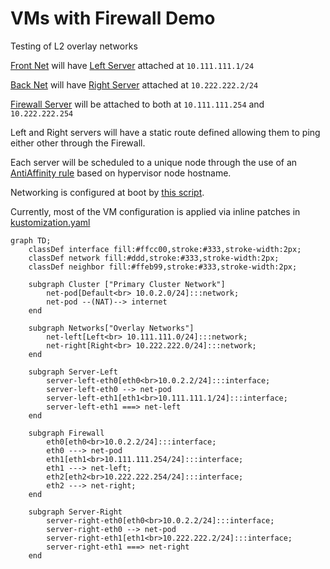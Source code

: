 # VMs with Firewall Demo

Testing of L2 overlay networks

[Front Net](components/l2-front) will have [Left Server](../../components/vms/server-left) attached at `10.111.111.1/24`

[Back Net](components/l2-back) will have [Right Server](../../components/vms/server-right) attached at `10.222.222.2/24`

[Firewall Server](../../components/vms/firewall) will be attached to both at `10.111.111.254` and `10.222.222.254`

Left and Right servers will have a static route defined allowing them to ping either other through the Firewall. 

Each server will be scheduled to a unique node through the use of an [AntiAffinity rule](patch-vm-affinity.yaml) based on hypervisor node hostname.

Networking is configured at boot by [this script](scripts/netsetup).

Currently, most of the VM configuration is applied via inline patches in [kustomization.yaml](kustomization.yaml)

```mermaid
graph TD;
    classDef interface fill:#ffcc00,stroke:#333,stroke-width:2px;
    classDef network fill:#ddd,stroke:#333,stroke-width:2px;
    classDef neighbor fill:#ffeb99,stroke:#333,stroke-width:2px;

    subgraph Cluster ["Primary Cluster Network"]
        net-pod[Default<br> 10.0.2.0/24]:::network;
        net-pod --(NAT)--> internet
    end

    subgraph Networks["Overlay Networks"]
        net-left[Left<br> 10.111.111.0/24]:::network;
        net-right[Right<br> 10.222.222.0/24]:::network;
    end

    subgraph Server-Left
        server-left-eth0[eth0<br>10.0.2.2/24]:::interface;
        server-left-eth0 --> net-pod
        server-left-eth1[eth1<br>10.111.111.1/24]:::interface;
        server-left-eth1 ===> net-left
    end

    subgraph Firewall
        eth0[eth0<br>10.0.2.2/24]:::interface;
        eth0 ---> net-pod
        eth1[eth1<br>10.111.111.254/24]:::interface;
        eth1 ---> net-left;
        eth2[eth2<br>10.222.222.254/24]:::interface;
        eth2 ---> net-right;
    end

    subgraph Server-Right
        server-right-eth0[eth0<br>10.0.2.2/24]:::interface;
        server-right-eth0 --> net-pod
        server-right-eth1[eth1<br>10.222.222.2/24]:::interface;
        server-right-eth1 ===> net-right
    end
```